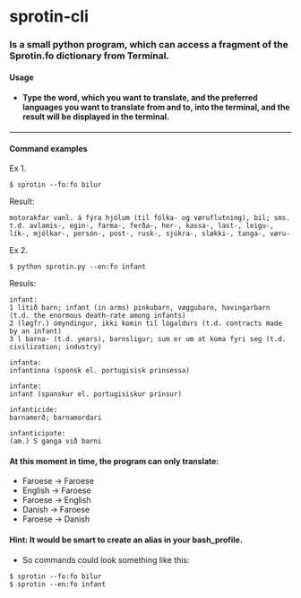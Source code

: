# sprotin-cli

### Is a small python program, which can access a fragment of the Sprotin.fo dictionary from Terminal. 

#### Usage
* #### Type the word, which you want to translate, and the preferred languages you want to translate from and to, into the terminal, and the result will be displayed in the terminal.
---
#### Command examples

Ex 1.
```
$ sprotin --fo:fo bilur
```

Result:

```
motorakfar vanl. á fýra hjólum (til fólka- og vøruflutning), bil; sms. t.d. avlamis-, egin-, farma-, ferða-, her-, kassa-, last-, leigu-, lík-, mjólkar-, persón-, post-, rusk-, sjúkra-, sløkki-, tanga-, vøru-
```


Ex 2.
```
$ python sprotin.py --en:fo infant
```
Resuls: 
```
infant:
1 lítið barn; infant (in arms) pinkubarn, vøggubarn, havingarbarn (t.d. the enormous death-rate among infants) 
2 (løgfr.) ómyndingur, ikki komin til lógaldurs (t.d. contracts made by an infant) 
3 l barna- (t.d. years), barnsligur; sum er um at koma fyri seg (t.d. civilization; industry)

infanta:
infantinna (sponsk el. portugisisk prinsessa)

infante:
infant (spanskur el. portugisiskur prinsur)

infanticide:
barnamorð; barnamordari

infanticipate:
(am.) S ganga við barni
```
#### At this moment in time, the program can only translate: 
* Faroese &#8594; Faroese
* English &#8594; Faroese
* Faroese &#8594; English
* Danish &#8594; Faroese
* Faroese &#8594; Danish

#### Hint: It would be smart to create an alias in your bash_profile.
* So commands could look something like this:
```
$ sprotin --fo:fo bilur
$ sprotin --en:fo infant
```
